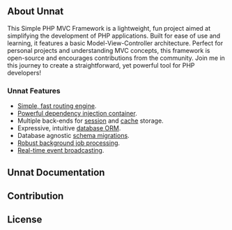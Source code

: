 ## About Unnat

This Simple PHP MVC Framework is a lightweight, fun project aimed at simplifying the development of PHP applications. Built for ease of use and learning, it features a basic Model-View-Controller architecture. Perfect for personal projects and understanding MVC concepts, this framework is open-source and encourages contributions from the community. Join me in this journey to create a straightforward, yet powerful tool for PHP developers!

### Unnat Features

- [Simple, fast routing engine](https://laravel.com/docs/routing).
- [Powerful dependency injection container](https://laravel.com/docs/container).
- Multiple back-ends for [session](https://laravel.com/docs/session) and [cache](https://laravel.com/docs/cache) storage.
- Expressive, intuitive [database ORM](https://laravel.com/docs/eloquent).
- Database agnostic [schema migrations](https://laravel.com/docs/migrations).
- [Robust background job processing](https://laravel.com/docs/queues).
- [Real-time event broadcasting](https://laravel.com/docs/broadcasting).

## Unnat Documentation

## Contribution

## License

